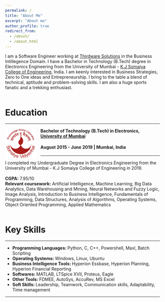 ```yaml
---
permalink: /
title: "About Me"
excerpt: "About me"
author_profile: true
redirect_from: 
  - /about/
  - /about.html
---
```


I am a Software Engineer working at [Thirdware Solutions](https://www.thirdware.com/index.html) in the Business Intillegence Domain. I have a Bachelor in Technology (B.Tech) degree in Electronics Engineering from the University of Mumbai - [K.J Somaiya College of Engineering](https://kjsce.somaiya.edu/en), India. I am keenly interested in Business Strategies, Zero to One ideas and Entrepreneurship. I bring to the table a blend of technical, aptitude and problem-solving skills. I am also a huge sports fanatic and a trekking enthusiast.
<br> <br>
# Education
-----
<img align="left" height="100" width="100" src="../images/somaiya.png" style="padding-right:15px">

**Bachelor of Technology (B.Tech) in Electronics, [University of Mumbai](https://mu.ac.in/)**
#### August 2015 - June 2019 | Mumbai, India

-----
I completed my Undergraduate Degree in Electronics Engineering from the University of Mumbai - K.J Somaiya College of Engineering in 2019. <br> <br>
<strong>CGPA:</strong> 7.95/10 <br> 
<strong>Relevant coursework:</strong> Artificial Intelligence, Machine Learning, Big Data Analytics, Data Warehousing and Mining, Neural Networks and Fuzzy Logic, Image Analysis, Introduction to Business Intelligence, Fundamentals of Programming, Data Structures, Analysis of Algorithms, Operating Systems, Object Oriented Programming, Applied Mathematics <br>
<br>

# Key Skills
----
* <strong> Programming Languages: </strong> Python, C, C++, Powershell, Maxl, Batch Scripting <br>
* <strong> Operating Systems: </strong> Windows, Linux, Ubuntu <br>
* <strong> Business Intelligence Tools: </strong> Hyperion Essbase, Hyperion Planning, Hyperion Financial Reporting <br>
* <strong> Softwares: </strong> MATLAB, LTSpice XVII, Proteus, Eagle <br>
* <strong> Other Tools: </strong> FDMEE, AutoSys, AccuRev, MS Excel <br>
* <strong> Soft Skills: </strong> Leadership, Teamwork, Communication skills, Adaptability, Time management <br>
  
----
